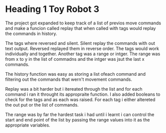 # Heading 1 Toy Robot 3

The project got expanded to keep track of a list of previos move commands and 
make a funcion called replay that when called with tags would replay the 
commands in history. 

The tags where reversed and silent. Silent replay the commands with out text 
output. Reversed replayed them in reverse order. The tags would work 
individually and together. Another tag was a range or intger. The range was from 
x to y in the list of commadns and the intger was jsut the last x commands.

The history function was easy as storing a list ofeach command and filtering out
the commands that wern't movement commands.

Replay was a bit harder but i itereated through the list and for each command i 
ran it throught its appropraite function. I also added booleans to check for the
tags and as each was raised. For each tag i either altereted the out put or the 
list of commands.

The range was by far the hardest task i had until i learnt i can control the 
start and end point of the list by passing the range values into it as the 
appropriate variables.